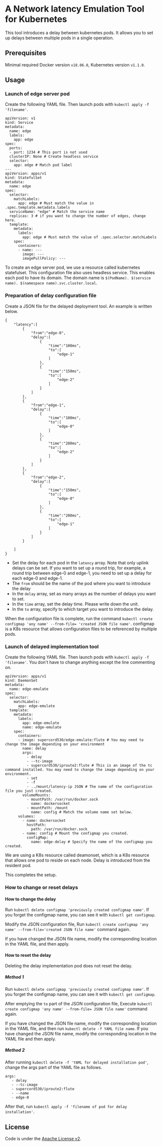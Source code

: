 # A Network latency Emulation Tool for Kubernetes
This tool introduces a delay between kubernetes pods. It allows you to set up delays between multiple pods in a single operation.
## Prerequisites

Minimal required Docker version `v18.06.0`, Kubernetes version `v1.1.0`.

## Usage
### Launch of edge server pod

Create the following YAML file. Then launch pods with `kubectl apply -f 'filename'`.
```
apiVersion: v1
kind: Service
metadata:
  name: edge
  labels:
    app: edge
spec:
  ports:
  - port: 1234 # This port is not used
  clusterIP: None # Create headless service
  selector:
    app: edge # Match pod label
---
apiVersion: apps/v1
kind: StatefulSet
metadata:
  name: edge
spec:
  selector:
    matchLabels:
      app: edge # Must match the value in .spec.template.metadata.labels
  serviceName: "edge" # Match the service name
  replicas: 3 # if you want to change the number of edges, change here.
  template: 
    metadata:
      labels:
        app: edge # Must match the value of .spec.selector.matchLabels
    spec:
      containers:
      - name: ---
        image: --- 
        imagePullPolicy: --- 
```
To create an edge server pod, we use a resource called kubernetes statefulset. This configuration file also uses headless service. This enables each pod to have its domain. The domain name is `$(PodName). $(service name). $(namespace name).svc.cluster.local`.

### Preparation of delay configuration file

Create a JSON file for the delayed deployment tool. An example is written below.

```text
{
    "latency":[
        {
            "from":"edge-0",
            "delay":[
                {
                    "time":"100ms",
                    "to":[
                        "edge-1"
                    ]
                },
                {
                    "time":"150ms",
                    "to":[
                        "edge-2"
                    ]
                }
            ]
        },
        {
            "from":"edge-1",
            "delay":[
                {
                    "time":"100ms",
                    "to":[
                        "edge-0" 
                    ]
                },
                {
                    "time":"200ms",
                    "to":[
                        "edge-2"
                    ]
                }
            ]
        },
        {
            "from":"edge-2",
            "delay":[
                {
                    "time":"150ms",
                    "to":[
                        "edge-0" 
                    ]
                },
                {
                    "time":"200ms",
                    "to":[
                        "edge-1"
                    ]
                }
            ]
        }

    ]
}
```
- Set the delay for each pod in the `latency` array. Note that only uplink delays can be set. If you want to set up a round trip, for example, a round trip between edge-0 and edge-1, you need to set up a delay for each edge-0 and edge-1.
- The `from` should be the name of the pod where you want to introduce the delay
- In the `delay` array, set as many arrays as the number of delays you want to set.
- In the `time` array, set the delay time. Please write down the unit.
- In the `to` array, specify to which target you want to introduce the delay. 

When the configuration file is complete, run the command `kubectl create configmap 'any name' --from-file= 'created JSON file name'`. configmap is a K8s resource that allows configuration files to be referenced by multiple pods. 

### Launch of delayed implementation tool

Create the following YAML file. Then launch pods with `kubectl apply -f 'filename'`.
You don't have to change anything except the line commenting on. 

```text
apiVersion: apps/v1
kind: DaemonSet
metadata:
  name: edge-emulate
spec:
  selector:
    matchLabels:
      app: edge-emulate
  template:
    metadata:
      labels:
        app: edge-emulate
        name: edge-emulate
    spec:
      containers:
      - image: supercord530/edge-emulate:flute # You may need to change the image depending on your environment
        name: delay
        args:
          - delay
          - --tc-image
          - supercord530/iproute2:flute # This is an image of the tc command installed. You may need to change the image depending on your environment.
          - set 
          - -f 
          - ../mount/latency-ip JSON # The name of the configuration file you just created.
        volumeMounts:
          - mountPath: /var/run/docker.sock
            name: dockersocket
          - mountPath: /mount
            name: config # Match the volume name set below.
      volumes:
        - name: dockersocket
          hostPath:
            path: /var/run/docker.sock
        - name: config # Mount the configmap you created.
          configMap:
            name: edge-delay # Specify the name of the configmap you created.
```
We are using a K8s resource called deamonset, which is a K8s resource that allows one pod to reside on each node. Delay is introduced from the resident pod.

This completes the setup.

### How to change or reset delays

#### How to change the delay

Run `kubectl delete configmap 'previously created configmap name'`. If you forget the configmap name, you can see it with `kubectl get configmap`.

Modify the JSON configuration file, Run 
`kubectl create configmap 'any name' --from-file='created JSON file name'` command again.

If you have changed the JSON file name, modify the corresponding location in the YAML file, and then apply.

#### How to reset the delay

Deleting the delay implementation pod does not reset the delay.

##### Method 1

Run `kubectl delete configmap 'previously created configmap name'`. If you forget the configmap name, you can see it with `kubectl get configmap`.

After emptying the `to` part of the JSON configuration file,
Execute `kubectl create configmap 'any name' --from-file= JSON file name'` command again.

If you have changed the JSON file name, modify the corresponding location in the YAML file, and then run `kubectl delete -f YAML file name`. If you have changed the JSON file name, modify the corresponding location in the YAML file and then apply.

##### Method 2

After running `kubectl delete -f 'YAML for delayed installation pod'`, change the args part of the YAML file as follows.
```
args:
   - delay
   - --tc-image
   - supercord530/iproute2:flute
   - --name
   - edge-0
```
After that, run `kubectl apply -f 'filename of pod for delay installation'`.

## License

Code is under the [Apache License v2](https://www.apache.org/licenses/LICENSE-2.0.txt).